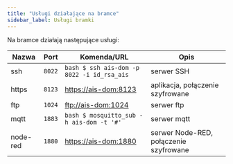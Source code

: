 ```yaml
---
title: "Usługi działające na bramce"
sidebar_label: Usługi bramki
---
```


Na bramce działają następujące usługi:

| Nazwa | Port | Komenda/URL | Opis
| ---- | ------- | ------- | -----------
| ssh | `8022` | ```bash $ ssh ais-dom -p 8022 -i id_rsa_ais``` | serwer SSH
| https | `8123` | [https://ais-dom:8123](https://ais-dom:8123) | aplikacja, połączenie szyfrowane
| ftp | `1024` | [ftp://ais-dom:1024](ftp://ais-dom:1024) | serwer ftp
| mqtt | `1883` | ```bash $ mosquitto_sub -h ais-dom -t '#'``` | serwer mqtt
| node-red | `1880` | [https://ais-dom:1880](https://ais-dom:1880) | serwer Node-RED, połączenie szyfrowane
